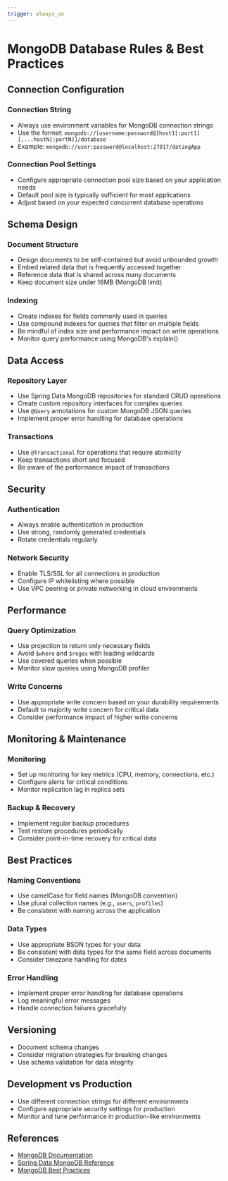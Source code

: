 ```yaml
---
trigger: always_on
---
```


# MongoDB Database Rules & Best Practices

## Connection Configuration

### Connection String
- Always use environment variables for MongoDB connection strings
- Use the format: `mongodb://[username:password@]host1[:port1][,...hostN[:portN]]/database`
- Example: `mongodb://user:password@localhost:27017/datingApp`

### Connection Pool Settings
- Configure appropriate connection pool size based on your application needs
- Default pool size is typically sufficient for most applications
- Adjust based on your expected concurrent database operations

## Schema Design

### Document Structure
- Design documents to be self-contained but avoid unbounded growth
- Embed related data that is frequently accessed together
- Reference data that is shared across many documents
- Keep document size under 16MB (MongoDB limit)

### Indexing
- Create indexes for fields commonly used in queries
- Use compound indexes for queries that filter on multiple fields
- Be mindful of index size and performance impact on write operations
- Monitor query performance using MongoDB's explain()

## Data Access

### Repository Layer
- Use Spring Data MongoDB repositories for standard CRUD operations
- Create custom repository interfaces for complex queries
- Use `@Query` annotations for custom MongoDB JSON queries
- Implement proper error handling for database operations

### Transactions
- Use `@Transactional` for operations that require atomicity
- Keep transactions short and focused
- Be aware of the performance impact of transactions

## Security

### Authentication
- Always enable authentication in production
- Use strong, randomly generated credentials
- Rotate credentials regularly

### Network Security
- Enable TLS/SSL for all connections in production
- Configure IP whitelisting where possible
- Use VPC peering or private networking in cloud environments

## Performance

### Query Optimization
- Use projection to return only necessary fields
- Avoid `$where` and `$regex` with leading wildcards
- Use covered queries when possible
- Monitor slow queries using MongoDB profiler

### Write Concerns
- Use appropriate write concern based on your durability requirements
- Default to majority write concern for critical data
- Consider performance impact of higher write concerns

## Monitoring & Maintenance

### Monitoring
- Set up monitoring for key metrics (CPU, memory, connections, etc.)
- Configure alerts for critical conditions
- Monitor replication lag in replica sets

### Backup & Recovery
- Implement regular backup procedures
- Test restore procedures periodically
- Consider point-in-time recovery for critical data

## Best Practices

### Naming Conventions
- Use camelCase for field names (MongoDB convention)
- Use plural collection names (e.g., `users`, `profiles`)
- Be consistent with naming across the application

### Data Types
- Use appropriate BSON types for your data
- Be consistent with data types for the same field across documents
- Consider timezone handling for dates

### Error Handling
- Implement proper error handling for database operations
- Log meaningful error messages
- Handle connection failures gracefully

## Versioning
- Document schema changes
- Consider migration strategies for breaking changes
- Use schema validation for data integrity

## Development vs Production
- Use different connection strings for different environments
- Configure appropriate security settings for production
- Monitor and tune performance in production-like environments

## References
- [MongoDB Documentation](https://docs.mongodb.com/)
- [Spring Data MongoDB Reference](https://docs.spring.io/spring-data/mongodb/docs/current/reference/html/)
- [MongoDB Best Practices](https://www.mongodb.com/basics/best-practices)

